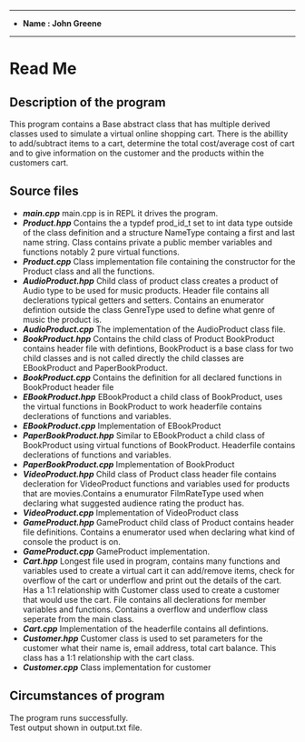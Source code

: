 ****
*  **Name        : John Greene**                                       
****
# Read Me

## Description of the program 

This program contains a Base abstract class that has multiple derived classes used to simulate a virtual online shopping cart. There is the abillity to add/subtract items to a cart, determine the total cost/average cost of cart and to give information on the customer and the products within the customers cart.


##  Source files
- ***main.cpp***
  main.cpp is in REPL it drives the program.
- ***Product.hpp***
   Contains the a typdef prod_id_t set to int data type outside of the class definition and a structure NameType containg a first and last name string. Class contains private a public member variables and functions notably 2 pure virtual functions.
- ***Product.cpp***
   Class implementation file containing the constructor for the Product class and all the functions.
- ***AudioProduct.hpp***
   Child class of product class creates a product of Audio type to be used for music products. Header file contains all declerations typical getters and setters. Contains an enumerator defintion outside the class GenreType used to define what genre of music the product is.
- ***AudioProduct.cpp***
  The implementation of the AudioProduct class file.
- ***BookProduct.hpp***
  Contains the child class of Product BookProduct contains header file with defintions, BookProduct is a base class for two child classes and is not called directly the child classes are EBookProduct and PaperBookProduct.
- ***BookProduct.cpp***
  Contains the definition for all declared functions in BookProduct header file
- ***EBookProduct.hpp***
  EBookProduct a child class of BookProduct, uses the virtual functions in BookProduct to work headerfile contains declerations of functions and variables.
- ***EBookProduct.cpp***
  Implementation of EBookProduct 
- ***PaperBookProduct.hpp***
  Similar to EBookProduct a child class of BookProduct using virtual functions of BookProduct. Headerfile contains declerations of functions and variables.
- ***PaperBookProduct.cpp***
  Implementation of BookProduct
- ***VideoProduct.hpp***
  Child class of Product class header file contains decleration for VideoProduct functions and variables used for products that are movies.Contains a enumurator FilmRateType used when declaring what suggested audience rating the product has.
- ***VideoProduct.cpp***
  Implementation of VideoProduct class
- ***GameProduct.hpp***
  GameProduct child class of Product contains header file definitions. Contains a enumerator used when declaring what kind of console the product is on.
- ***GameProduct.cpp***
  GameProduct implementation.
- ***Cart.hpp***
  Longest file used in program, contains many functions and variables used to create a virtual cart it can add/remove items, check for overflow of the cart or underflow and print out the details of the cart. Has a 1:1 relationship with Customer class used to create a customer that would use the cart. File contains all declerations for member variables and functions. Contains a overflow and underflow class seperate from the main class.
- ***Cart.cpp***
  Implementation of the headerfile contains all defintions.
- ***Customer.hpp***
  Customer class is used to set parameters for the customer what their name is, email address, total cart balance. This class has a 1:1 relationship with the cart class.
- ***Customer.cpp***
  Class implementation for customer



   
##  Circumstances of program

The program runs successfully.  
Test output shown in output.txt file.

